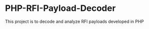 PHP-RFI-Payload-Decoder
=======================

This project is to decode and analyze RFI payloads developed in PHP